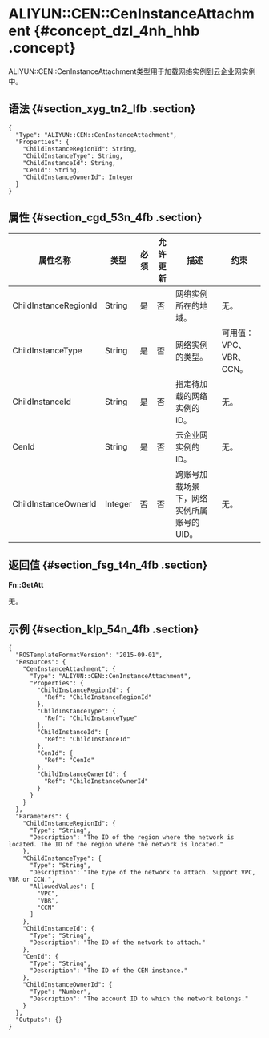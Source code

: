 # ALIYUN::CEN::CenInstanceAttachment {#concept_dzl_4nh_hhb .concept}

ALIYUN::CEN::CenInstanceAttachment类型用于加载网络实例到云企业网实例中。

## 语法 {#section_xyg_tn2_lfb .section}

```language-json
{
  "Type": "ALIYUN::CEN::CenInstanceAttachment",
  "Properties": {
    "ChildInstanceRegionId": String,
    "ChildInstanceType": String,
    "ChildInstanceId": String,
    "CenId": String,
    "ChildInstanceOwnerId": Integer
  }
}
```

## 属性 {#section_cgd_53n_4fb .section}

|属性名称|类型|必须|允许更新|描述|约束|
|----|--|--|----|--|--|
|ChildInstanceRegionId|String|是|否|网络实例所在的地域。|无。|
|ChildInstanceType|String|是|否|网络实例的类型。|可用值：VPC、VBR、CCN。|
|ChildInstanceId|String|是|否|指定待加载的网络实例的ID。|无。|
|CenId|String|是|否|云企业网实例的ID。|无。|
|ChildInstanceOwnerId|Integer|否|否|跨账号加载场景下，网络实例所属账号的UID。|无。|

## 返回值 {#section_fsg_t4n_4fb .section}

**Fn::GetAtt**

无。

## 示例 {#section_klp_54n_4fb .section}

```language-json
{
  "ROSTemplateFormatVersion": "2015-09-01",
  "Resources": {
    "CenInstanceAttachment": {
      "Type": "ALIYUN::CEN::CenInstanceAttachment",
      "Properties": {
        "ChildInstanceRegionId": {
          "Ref": "ChildInstanceRegionId"
        },
        "ChildInstanceType": {
          "Ref": "ChildInstanceType"
        },
        "ChildInstanceId": {
          "Ref": "ChildInstanceId"
        },
        "CenId": {
          "Ref": "CenId"
        },
        "ChildInstanceOwnerId": {
          "Ref": "ChildInstanceOwnerId"
        }
      }
    }
  },
  "Parameters": {
    "ChildInstanceRegionId": {
      "Type": "String",
      "Description": "The ID of the region where the network is located. The ID of the region where the network is located."
    },
    "ChildInstanceType": {
      "Type": "String",
      "Description": "The type of the network to attach. Support VPC, VBR or CCN.",
      "AllowedValues": [
        "VPC",
        "VBR",
        "CCN"
      ]
    },
    "ChildInstanceId": {
      "Type": "String",
      "Description": "The ID of the network to attach."
    },
    "CenId": {
      "Type": "String",
      "Description": "The ID of the CEN instance."
    },
    "ChildInstanceOwnerId": {
      "Type": "Number",
      "Description": "The account ID to which the network belongs."
    }
  },
  "Outputs": {}
}
```

